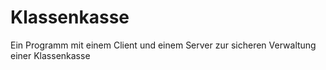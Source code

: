 Klassenkasse
============

Ein Programm mit einem Client und einem Server zur sicheren Verwaltung einer Klassenkasse
